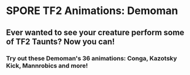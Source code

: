 # SPORE TF2 Animations: Demoman
## Ever wanted to see your creature perform some of TF2 Taunts? Now you can!

### Try out these Demoman's 36 animations: Conga, Kazotsky Kick, Mannrobics and more!
